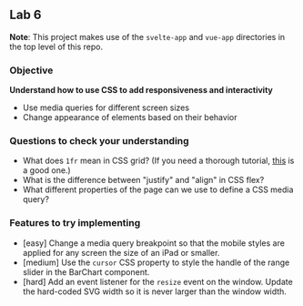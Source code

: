 ## Lab 6

**Note**: This project makes use of the `svelte-app` and `vue-app` directories in the top level of this repo.

### Objective

**Understand how to use CSS to add responsiveness and interactivity**

- Use media queries for different screen sizes
- Change appearance of elements based on their behavior

### Questions to check your understanding

- What does `1fr` mean in CSS grid? (If you need a thorough tutorial, [this](https://cssgridgarden.com/) is a good one.)
- What is the difference between "justify" and "align" in CSS flex?
- What different properties of the page can we use to define a CSS media query?

### Features to try implementing

- [easy] Change a media query breakpoint so that the mobile styles are applied for any screen the size of an iPad or smaller.
- [medium] Use the `cursor` CSS property to style the handle of the range slider in the BarChart component.
- [hard] Add an event listener for the `resize` event on the window. Update the hard-coded SVG width so it is never larger than the window width.
